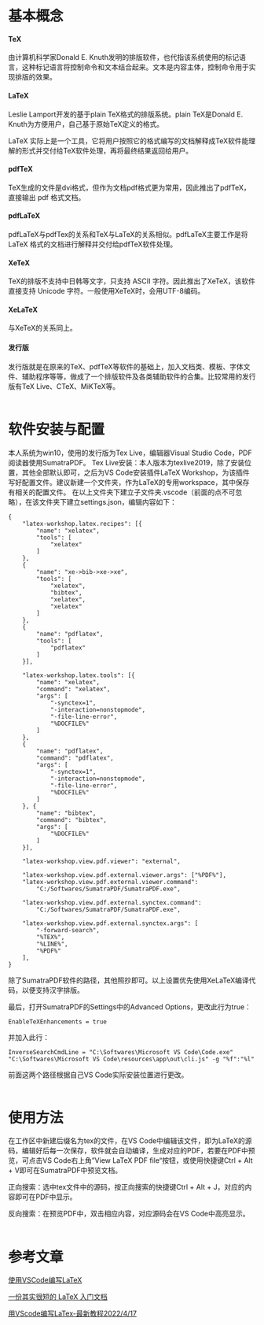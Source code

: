 # 基本概念
#### TeX
由计算机科学家Donald E. Knuth发明的排版软件，也代指该系统使用的标记语言，这种标记语言将控制命令和文本结合起来。文本是内容主体，控制命令用于实现排版的效果。

#### LaTeX
Leslie Lamport开发的基于plain TeX格式的排版系统。plain TeX是Donald E. Knuth为方便用户，自己基于原始TeX定义的格式。

LaTeX 实际上是一个工具，它将用户按照它的格式编写的文档解释成TeX软件能理解的形式并交付给TeX软件处理，再将最终结果返回给用户。

#### pdfTeX
TeX生成的文件是dvi格式，但作为文档pdf格式更为常用，因此推出了pdfTeX，直接输出 pdf 格式文档。

#### pdfLaTeX
pdfLaTeX与pdfTex的关系和TeX与LaTeX的关系相似。pdfLaTeX主要工作是将 LaTeX 格式的文档进行解释并交付给pdfTeX软件处理。

#### XeTeX
TeX的排版不支持中日韩等文字，只支持 ASCII 字符。因此推出了XeTeX，该软件直接支持 Unicode 字符。一般使用XeTeX时，会用UTF-8编码。

#### XeLaTeX
与XeTeX的关系同上。

#### 发行版
发行版就是在原来的TeX、pdfTeX等软件的基础上，加入文档类、模板、字体文件、辅助程序等等，做成了一个排版软件及各类辅助软件的合集。比较常用的发行版有TeX Live、CTeX、MiKTeX等。
<br/><br/>


# 软件安装与配置
本人系统为win10，使用的发行版为Tex Live，编辑器Visual Studio Code，PDF阅读器使用SumatraPDF。
Tex Live安装：本人版本为texlive2019，除了安装位置，其他全部默认即可，之后为VS Code安装插件LaTeX Workshop，为该插件写好配置文件。建议新建一个文件夹，作为LaTeX的专用workspace，其中保存有相关的配置文件。
在以上文件夹下建立子文件夹.vscode（前面的点不可忽略），在该文件夹下建立settings.json，编辑内容如下：
```
{
    "latex-workshop.latex.recipes": [{
        "name": "xelatex",
        "tools": [
            "xelatex"
        ]
    },
    {
        "name": "xe->bib->xe->xe",
        "tools": [
            "xelatex",
            "bibtex",
            "xelatex",
            "xelatex"
        ] 
    },  
    {
        "name": "pdflatex",
        "tools": [
            "pdflatex"
        ]
    }],
 
    "latex-workshop.latex.tools": [{
        "name": "xelatex",
        "command": "xelatex",
        "args": [
            "-synctex=1",
            "-interaction=nonstopmode",
            "-file-line-error",
            "%DOCFILE%"
        ]
    },
    {
        "name": "pdflatex",
        "command": "pdflatex",
        "args": [
            "-synctex=1",
            "-interaction=nonstopmode",
            "-file-line-error",
            "%DOCFILE%"
        ]
    }, {
        "name": "bibtex",
        "command": "bibtex",
        "args": [
            "%DOCFILE%"
        ]
    }],
 
    "latex-workshop.view.pdf.viewer": "external",
 
    "latex-workshop.view.pdf.external.viewer.args": ["%PDF%"],
    "latex-workshop.view.pdf.external.viewer.command":
        "C:/Softwares/SumatraPDF/SumatraPDF.exe",
 
    "latex-workshop.view.pdf.external.synctex.command":
        "C:/Softwares/SumatraPDF/SumatraPDF.exe",
 
    "latex-workshop.view.pdf.external.synctex.args": [
        "-forward-search",
        "%TEX%",
        "%LINE%",
        "%PDF%"
    ],
}
```
除了SumatraPDF软件的路径，其他照抄即可。以上设置优先使用XeLaTeX编译代码，以便支持汉字排版。

最后，打开SumatraPDF的Settings中的Advanced Options，更改此行为true：
```
EnableTeXEnhancements = true
```
并加入此行：

```
InverseSearchCmdLine = "C:\Softwares\Microsoft VS Code\Code.exe" "C:\Softwares\Microsoft VS Code\resources\app\out\cli.js" -g "%f":"%l"
```
前面这两个路径根据自己VS Code实际安装位置进行更改。
<br/><br/>

# 使用方法
在工作区中新建后缀名为tex的文件，在VS Code中编辑该文件，即为LaTeX的源码，编辑好后每一次保存，软件就会自动编译，生成对应的PDF，若要在PDF中预览，可点击VS Code右上角”View LaTeX PDF file“按钮，或使用快捷键Ctrl + Alt + V即可在SumatraPDF中预览文档。

正向搜索：选中tex文件中的源码，按正向搜索的快捷键Ctrl + Alt + J，对应的内容即可在PDF中显示。

反向搜索：在预览PDF中，双击相应内容，对应源码会在VS Code中高亮显示。
<br/><br/>

# 参考文章
[使用VSCode编写LaTeX](https://zhuanlan.zhihu.com/p/38178015)

[一份其实很短的 LaTeX 入门文档](
https://liam.page/2014/09/08/latex-introduction/)

[用VScode编写LaTex-最新教程2022/4/17](https://blog.csdn.net/weixin_43356770/article/details/104035291)
